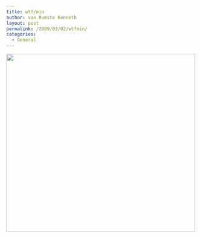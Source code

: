 ```yaml
---
title: wtf/min
author: van Rumste Kenneth
layout: post
permalink: /2009/03/02/wtfmin/
categories:
  - General
---
```

<img class="alignnone" title="wtfm" src="http://www.osnews.com/images/comics/wtfm.jpg" alt="" width="500" height="471" />